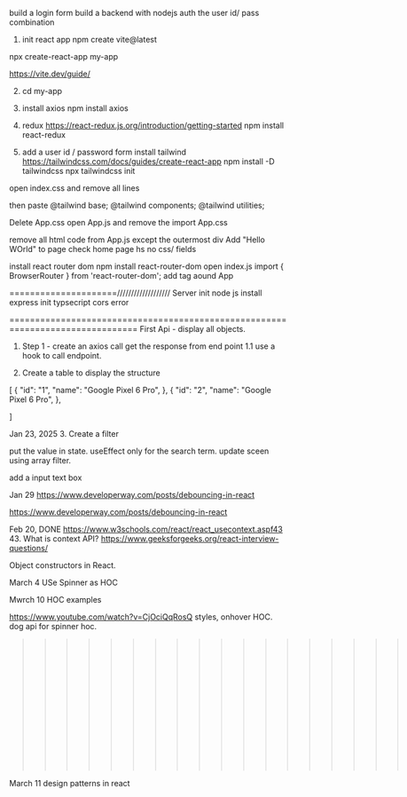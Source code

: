 build a login form
build a backend with nodejs
auth the user id/ pass combination

1.  init react app
    npm create vite@latest

npx create-react-app my-app

https://vite.dev/guide/

2. cd my-app

3. install axios
   npm install axios

4. redux
   https://react-redux.js.org/introduction/getting-started
   npm install react-redux

5. add a user id / password form
   install tailwind
   https://tailwindcss.com/docs/guides/create-react-app
   npm install -D tailwindcss
   npx tailwindcss init

open index.css and remove all lines

then paste
@tailwind base;
@tailwind components;
@tailwind utilities;

Delete App.css
open App.js and remove the import App.css

remove all html code from App.js except the outermost div
Add "Hello WOrld" to page
check home page hs no css/ fields

install react router dom
npm install react-router-dom
open index.js
import { BrowserRouter } from 'react-router-dom';
add tag aound App
<BrowserRouter>
<App />
</BrowserRouter>

=====================///////////////////
Server
init node js
install express
init typsecript
cors error

===============================================================================
First Api - display all objects.

1. Step 1 - create an axios call get the response from end point
   1.1 use a hook to call endpoint.

2. Create a table to display the structure

[
{
"id": "1",
"name": "Google Pixel 6 Pro",
},
{
"id": "2",
"name": "Google Pixel 6 Pro",
},

]

Jan 23, 2025 3. Create a filter

put the value in state.
useEffect only for the search term.
update sceen using array filter.

add a input text box

Jan 29
https://www.developerway.com/posts/debouncing-in-react

https://www.developerway.com/posts/debouncing-in-react

Feb 20,
DONE
https://www.w3schools.com/react/react_usecontext.aspf43 43. What is context API?
https://www.geeksforgeeks.org/react-interview-questions/

Object constructors in React.

> > > > > > > > > > > > > > > > > > > > > > > > > > > > >

March 4
USe Spinner as HOC

Mwrch 10 HOC examples

https://www.youtube.com/watch?v=CjOciQqRosQ
styles,
onhover HOC.
dog api for spinner hoc.

> > > > > > > > > > > > > > > > > > > > > > > > > > > > > > > > > > > react concepts.

March 11 design patterns in react
